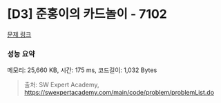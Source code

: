 # [D3] 준홍이의 카드놀이 - 7102 

[문제 링크](https://swexpertacademy.com/main/code/problem/problemDetail.do?contestProbId=AWkIlHWqBYcDFAXC) 

### 성능 요약

메모리: 25,660 KB, 시간: 175 ms, 코드길이: 1,032 Bytes



> 출처: SW Expert Academy, https://swexpertacademy.com/main/code/problem/problemList.do